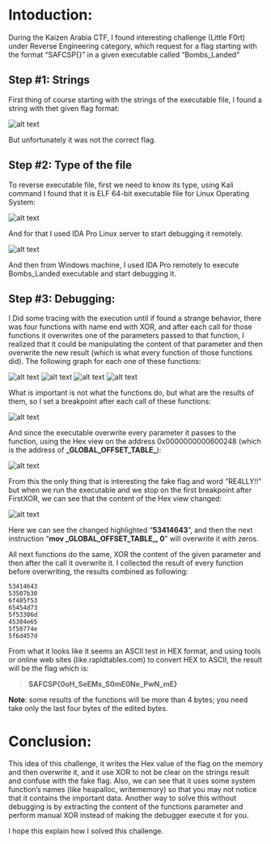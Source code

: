 # Intoduction:

During the Kaizen Arabia CTF, I found interesting challenge (Little F0rt) under Reverse Engineering category, which request for a flag starting with the format “SAFCSP{}” in a given executable called “Bombs_Landed”

## Step \#1: Strings
First thing of course starting with the strings of the executable file, I found a string with thet given flag format:

![alt text](https://i.imgur.com/BHJvM24.png)

But unfortunately it was not the correct flag. 


## Step \#2: Type of the file
To reverse executable file, first we need to know its type, using Kali command I found that it is ELF 64-bit executable file for Linux Operating System: 
 
 ![alt text](https://i.imgur.com/ifL41RB.png)

 
And for that I used IDA Pro Linux server to start debugging it remotely.
 
 ![alt text](https://i.imgur.com/0B1Wuuq.png)

 
And then from Windows machine, I used IDA Pro remotely to execute Bombs_Landed executable and start debugging it.


## Step \#3: Debugging:
I Did some tracing with the execution until if found a strange behavior, there was four functions with name end with XOR, and after each call for those functions it overwrites one of the parameters passed to that function, I realized that it could be manipulating the content of that parameter and then overwrite the new result (which is what every function of those functions did).
The following graph for each one of these functions:

![alt text](https://i.imgur.com/SUvMPzl.png)
![alt text](https://i.imgur.com/YiNq49B.png)
![alt text](https://i.imgur.com/qx0rybU.png)
![alt text](https://i.imgur.com/DfqdxIA.png)
     
What is important is not what the functions do, but what are the results of them, so I set a breakpoint after each call of these functions:
 
 ![alt text](https://i.imgur.com/zQlhHBX.png)
 
And since the executable overwrite every parameter it passes to the function, using the Hex view on the address 0x0000000000600248 (which is the address of **\_GLOBAL_OFFSET_TABLE\_**):
 
  ![alt text](https://i.imgur.com/buOjTx9.png)
 
From this the only thing that is interesting the fake flag and word “RE4LLY!!” but when we run the executable and we stop on the first breakpoint after FirstXOR, we can see that the content of the Hex view changed:
 
  ![alt text](https://i.imgur.com/WingRJx.png)
 
Here we can see the changed highlighted “**53414643**”, and then the next instruction “**mov     \_GLOBAL_OFFSET_TABLE\_, 0**” will overwrite it with zeros.

All next functions do the same, XOR the content of the given parameter and then after the call it overwrite it. I collected the result of every function before overwriting, the results combined as following:

    53414643
    53507b30
    6f485f53
    65454d73
    5f53306d
    45304e65
    5f50774e
    5f6d457d

From what it looks like it seems an ASCII test in HEX format, and using tools or online web sites (like.rapidtables.com) to convert HEX to ASCII, the result will be the flag which is:

> **SAFCSP{0oH_SeEMs_S0mE0Ne_PwN_mE}**

**Note**: some results of the functions will be more than 4 bytes; you need take only the last four bytes of the edited bytes.

# Conclusion:
This idea of this challenge, it writes the Hex value of the flag on the memory and then overwrite it, and it use XOR to not be clear on the strings result and confuse with the fake flag. Also, we can see that it uses some system function’s names (like heapalloc, writememory) so that you may not notice that it contains the important data. Another way to solve this without debugging is by extracting the content of the functions parameter and perform manual XOR instead of making the debugger execute it for you.

I hope this explain how I solved this challenge.

